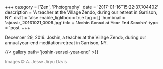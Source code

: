 +++
category = ['Zen', 'Photography']
date = '2017-01-16T15:22:37.704402'
description = 'A teacher at the Village Zendo, during our retreat in Garrison, NY'
draft = false
enable_lightbox = true
tag = []
thumbnail = 'ajdavis_20161021_0908.jpg'
title = 'Joshin Sensei at Year-End Sesshin'
type = 'post'
+++

December 29, 2016. Joshin, a teacher at the Village Zendo, during our annual year-end meditation retreat in Garrison, NY.

{{< gallery path="joshin-sensei-year-end" >}}

<span style="color: gray">Images &copy; A. Jesse Jiryu Davis</span>
